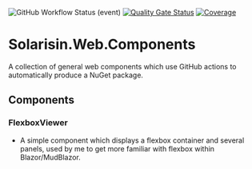 ![GitHub Workflow Status (event)](https://img.shields.io/github/workflow/status/solarisin/web-components/CI?event=push)
[![Quality Gate Status](https://sonar.solarisin.net/api/project_badges/measure?project=solarisin_web-components_AYDZN2lbCjPSIaQFyj6y&metric=alert_status&token=8f93ad5a393f2af2da3897ed065db30b9196d078)](https://sonar.solarisin.net/dashboard?id=solarisin_web-components_AYDZN2lbCjPSIaQFyj6y)
[![Coverage](https://sonar.solarisin.net/api/project_badges/measure?project=solarisin_web-components_AYDZN2lbCjPSIaQFyj6y&metric=coverage&token=8f93ad5a393f2af2da3897ed065db30b9196d078)](https://sonar.solarisin.net/dashboard?id=solarisin_web-components_AYDZN2lbCjPSIaQFyj6y)

# Solarisin.Web.Components
A collection of general web components which use GitHub actions to automatically produce a NuGet package.

## Components

### FlexboxViewer

- A simple component which displays a flexbox container and several panels, used by me to get more familiar with flexbox within Blazor/MudBlazor.

